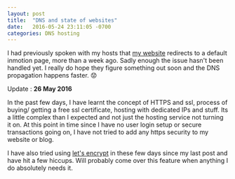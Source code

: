 ```yaml
---
layout: post
title:  "DNS and state of websites"
date:   2016-05-24 23:11:05 -0700
categories: DNS hosting
---
```



I had previously spoken with my hosts that [my website](http://vgvenkataraman.com) redirects to a default inmotion page, more than a week ago.
Sadly enough the issue hasn't been handled yet. I really do hope they figure something out soon and the DNS propagation happens faster. :worried:

Update : **26 May 2016**

In the past few days, I have learnt the concept of HTTPS and ssl, process of buying/ getting a free ssl certificate, hosting with dedicated IPs and stuff. Its a little complex than I expected and not just the hosting service not turning it on.
At this point in time since I have no user login setup or secure transactions going on, I have not tried to add any https security to my website or blog. 

I have also tried using [let's encrypt](https://letsencrypt.org/) in these few days since my last post and have hit a few hiccups. Will probably come over this feature when anything I do absolutely needs it.
